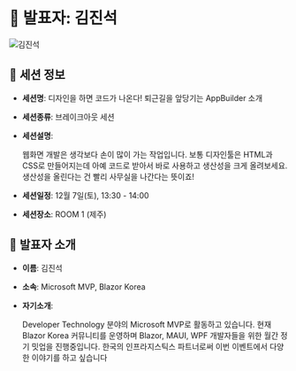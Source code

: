 # 🎤 발표자: 김진석

<div class="container">
    <div class="row justify-content-center">
        <div class="col-md-4 profile mb-4 text-center">
            <img src="../images/speakers/jinseokkim.png" alt="김진석" class="img-fluid" />
        </div>
    </div>
</div>

## 🔎 세션 정보

- **세션명**: 디자인을 하면 코드가 나온다! 퇴근길을 앞당기는 AppBuilder 소개
- **세션종류**: 브레이크아웃 세션
- **세션설명**:

  웹화면 개발은 생각보다 손이 많이 가는 작업입니다. 보통 디자인툴은 HTML과 CSS로 만들어지는데 아예 코드로 받아서 바로 사용하고 생산성을 크게 올려보세요. 생산성을 올린다는 건 빨리 사무실을 나간다는 뜻이죠!

- **세션일정**: 12월 7일(토), 13:30 - 14:00
- **세션장소**: ROOM 1 (제주)

## 📜 발표자 소개

- **이름**: 김진석
- **소속**: Microsoft MVP, Blazor Korea
- **자기소개**:

  Developer Technology 분야의 Microsoft MVP로 활동하고 있습니다. 현재 Blazor Korea 커뮤니티를 운영하며 Blazor, MAUI, WPF 개발자들을 위한 월간 정기 밋업을 진행중입니다. 한국의 인프라지스틱스 파트너로써 이번 이벤트에서 다양한 이야기를 하고 싶습니다